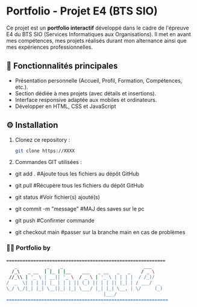 # Portfolio - Projet E4 (BTS SIO)

Ce projet est un **portfolio interactif** développé dans le cadre de l'épreuve E4 du BTS SIO (Services Informatiques aux Organisations). Il met en avant mes compétences, mes projets réalisés durant mon alternance ainsi que mes expériences professionnelles.

## 🚀 Fonctionnalités principales

- Présentation personnelle (Accueil, Profil, Formation, Compétences, etc.).
- Section dédiée à mes projets (avec détails et insertions).
- Interface responsive adaptée aux mobiles et ordinateurs.
- Développer en HTML, CSS et JavaScript

## ⚙️ Installation

1. Clonez ce repository :
   ```bash
   git clone https://XXXX

2. Commandes GIT utilisées :

- git add .                 #Ajoute tous les fichiers au dépôt GitHub

- git pull                  #Récupère tous les fichiers du dépôt GitHub

- git status                #Voir fichier(s) ajouté(s)

- git commit -m "message"   #MAJ des saves sur le pc

- git push                  #Confirmer commande

- git checkout main         #passer sur la branche main en cas de problèmes

### 🧑‍💻 Portfolio by

  ```bash
 ===========================================================
     _           _    _                              ___    
    /_\   _ __  | |_ | |__    ___   _ __   _   _    / _ \   
   //_\\ | '_ \ | __|| '_ \  / _ \ | '_ \ | | | |  / /_)/   
  /  _  \| | | || |_ | | | || (_) || | | || |_| | / ___/  _ 
  \_/ \_/|_| |_| \__||_| |_| \___/ |_| |_| \__, | \/     (_)
                                      |___/            
============================================================

